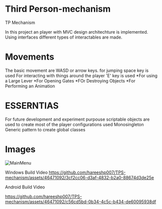 # Third Person-mechanism
TP Mechanism

In this project an player with MVC design architechture is implemented. Using interfaces different types of interactables are made.

# Movements
The basic movement are WASD or arrow keys.
for jumping space key is used
For interacting with things around the player 'E' key is used
  *For using a Large Lever
  *For Opening Gates
  *FOr Destroying Objects
  *For Performing an Animation

# ESSERNTIAS
For future development and experiment purpouse scriptable objects are used to create most of the player configurations
used Monosingleton Generic pattern to create global classes

# Images
![MainMenu](https://github.com/hareeshp007/TPS-mechanism/assets/46471092/d120c3ac-cc64-48c8-9a5c-c5093a426c44)

Windows Build Video
https://github.com/hareeshp007/TPS-mechanism/assets/46471092/3cf2cc06-d3af-4832-b2a0-88674d3de25e

Android Build Video

https://github.com/hareeshp007/TPS-mechanism/assets/46471092/c56cd5bd-0b34-4c5c-b434-de60095938df

